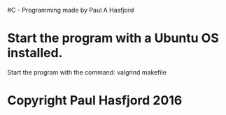 #C - Programming made by Paul A Hasfjord
# Start the program with a Ubuntu OS installed.

Start the program with the command: 
valgrind makefile

# Copyright Paul Hasfjord 2016
